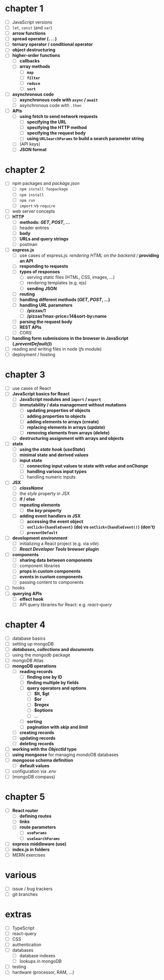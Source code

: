 # chapter 1

- [ ] JavaScript versions
- [ ] `let`, `const` (and `var`)
- [ ] **arrow functions**
- [ ] **spread operator (`...`)**
- [ ] **ternary operator / conditional operator**
- [ ] **object destructuring**
- [ ] **higher-order functions**
  - [ ] **callbacks**
  - [ ] **array methods**
    - [ ] **`map`**
    - [ ] **`filter`**
    - [ ] **`reduce`**
    - [ ] **`sort`**
- [ ] **asynchronous code**
  - [ ] **asynchronous code with `async` / `await`**
  - [ ] asynchronous code with `.then`
- [ ] **APIs**
  - [ ] **using fetch to send network requests**
    - [ ] **specifying the URL**
    - [ ] **specifying the HTTP method**
    - [ ] **specifying the request body**
    - [ ] **using `URLSearchParams` to build a search parameter string**
  - [ ] (API keys)
  - [ ] **JSON format**

# chapter 2

- [ ] npm packages and _package.json_
  - [ ] `npm install foopackage`
  - [ ] `npm install`
  - [ ] `npm run`
  - [ ] `import` vs `require`
- [ ] web server concepts
- [ ] **HTTP**
  - [ ] **methods: _GET_, _POST_, ...**
  - [ ] header entries
  - [ ] **body**
  - [ ] **URLs and query strings**
  - [ ] postman
- [ ] **express.js**
  - [ ] use cases of express.js: _rendering HTML on the backend_ / **providing an API**
  - [ ] **responding to requests**
  - [ ] **types of responses**
    - [ ] serving static files (HTML, CSS, images, ...)
    - [ ] rendering templates (e.g. ejs)
    - [ ] **sending JSON**
  - [ ] **routing**
  - [ ] **handling different methods (_GET_, _POST_, ...)**
  - [ ] **handling URL parameters**
    - [ ] **/pizzas/1**
    - [ ] **/pizzas?max-price=14&sort-by=name**
  - [ ] **parsing the request body**
  - [ ] **REST APIs**
  - [ ] CORS
- [ ] **handling form submissions in the browser in JavaScript (_.preventDefault()_)**
- [ ] reading and writing files in node (_fs_ module)
- [ ] deployment / hosting

# chapter 3

- [ ] use cases of React
- [ ] **JavaScript basics for React**
  - [ ] **JavaScript modules and `import` / `export`**
  - [ ] **immutability / data management without mutations**
    - [ ] **updating properties of objects**
    - [ ] **adding properties to objects**
    - [ ] **adding elements to arrays (create)**
    - [ ] **replacing elements in arrays (update)**
    - [ ] **removing elements from arrays (delete)**
  - [ ] **destructuring assignment with arrays and objects**
- [ ] **state**
  - [ ] **using the _state hook_ (_useState_)**
  - [ ] **minimal state and derived values**
  - [ ] **input state**
    - [ ] **connecting input values to state with _value_ and _onChange_**
    - [ ] **handling various input types**
    - [ ] handling numeric inputs
- [ ] **JSX**
  - [ ] **_className_**
  - [ ] the _style_ property in JSX
  - [ ] **if / else**
  - [ ] **repeating elements**
    - [ ] **the _key_ property**
  - [ ] **adding event handlers in JSX**
    - [ ] **accessing the event object**
    - [ ] **`onClick={handleEvent}` (do) vs `onClick={handleEvent()}` (don't)**
    - [ ] **`preventDefault`**
- [ ] **development environment**
  - [ ] initializing a React project (e.g. via _vite_)
  - [ ] **_React Developer Tools_ browser plugin**
- [ ] **components**
  - [ ] **sharing data between components**
  - [ ] component libraries
  - [ ] **props in custom components**
  - [ ] **events in custom components**
  - [ ] passing content to components
- [ ] hooks
- [ ] **querying APIs**
  - [ ] **effect hook**
  - [ ] API query libraries for React: e.g. _react-query_

# chapter 4

- [ ] database basics
- [ ] setting up mongoDB
- [ ] **_databases_, _collections_ and _documents_**
- [ ] using the _mongodb_ package
- [ ] mongoDB Atlas
- [ ] **mongoDB operations**
  - [ ] **reading records**
    - [ ] **finding one by ID**
    - [ ] **finding multiple by fields**
    - [ ] **query operators and options**
      - [ ] **$lt, $gt**
      - [ ] **$or**
      - [ ] **$regex**
      - [ ] **$options**
      - [ ] ...
    - [ ] **sorting**
    - [ ] **pagination with _skip_ and _limit_**
  - [ ] **creating records**
  - [ ] **updating records**
  - [ ] **deleting records**
- [ ] **working with the _ObjectId_ type**
- [ ] **using mongoose** for managing mondoDB databases
- [ ] **mongoose schema definition**
  - [ ] **default values**
- [ ] configuration via _.env_
- [ ] (mongoDB compass)

# chapter 5

- [ ] **React router**
  - [ ] **defining routes**
  - [ ] **links**
  - [ ] **route parameters**
    - [ ] **`useParams`**
    - [ ] **`useSearchParams`**
- [ ] **express middleware (use)**
- [ ] **index.js in folders**
- [ ] MERN exercises

# various

- [ ] issue / bug trackers
- [ ] git branches

# extras

- [ ] TypeScript
- [ ] react-query
- [ ] CSS
- [ ] authentication
- [ ] databases
  - [ ] database indexes
  - [ ] lookups in mongoDB
- [ ] testing
- [ ] hardware (processor, RAM, ...)
